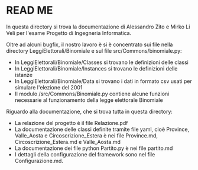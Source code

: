 # READ ME
In questa directory si trova la documentazione di Alessandro Zito e Mirko Li Veli per l'esame Progetto di Ingegneria Informatica.

Oltre ad alcuni bugfix, il nostro lavoro è si è concentrato sui file nella directory LeggiElettorali/Binomiale e sul file src/Commons/binomiale.py:

+ In LeggiElettorali/Binomiale/Classes si trovano le definizioni delle classi
+ In LeggiElettorali/Binomiale/Instances si trovano le definizioni delle istanze
+ In LeggiElettorali/Binomiale/Data si trovano i dati in formato csv usati per simulare l'elezione del 2001
+ Il modulo /src/Commons/Binomiale.py contiene alcune funzioni necessarie al funzionamento della legge elettorale Binomiale


Riguardo alla documentazione, che si trova tutta in questa directory:

+ La relazione del progetto è il file Relazione.pdf
+ La documentazione delle classi definite tramite file yaml, cioè Province, Valle_Aosta e Circoscrizione_Estera è nei file Province.md, Circoscrizione_Estera.md e Valle_Aosta.md
+ La documentazione dei file python Partito.py è nei file partito.md
+ I dettagli della configurazione del framework sono nel file Configurazione.md.

